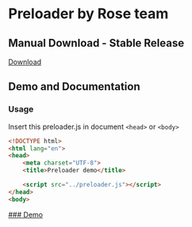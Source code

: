 # Preloader by Rose team

## Manual Download - Stable Release
[Download](https://github.com/iiiBird/preloader/releases)

## Demo and Documentation
### Usage
Insert this preloader.js in document `<head>` or `<body>`

```html
<!DOCTYPE html>
<html lang="en">
<head>
	<meta charset="UTF-8">
	<title>Preloader demo</title>

	<script src="../preloader.js"></script>
</head>
<body>
```
[### Demo](https://iiibird.github.io/preloader/demo/)
